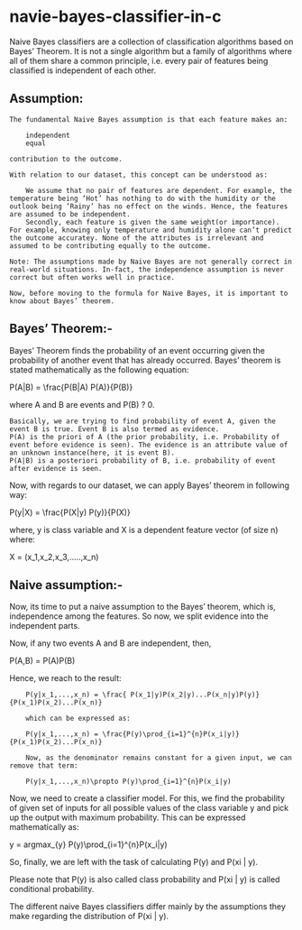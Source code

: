 # navie-bayes-classifier-in-c


Naive Bayes classifiers are a collection of classification algorithms based on Bayes’ Theorem. It is not a single algorithm but a family of algorithms where all of them share a common principle, i.e. every pair of features being classified is independent of each other.



Assumption:
---

    The fundamental Naive Bayes assumption is that each feature makes an:

        independent
        equal

    contribution to the outcome.

    With relation to our dataset, this concept can be understood as:

        We assume that no pair of features are dependent. For example, the temperature being ‘Hot’ has nothing to do with the humidity or the outlook being ‘Rainy’ has no effect on the winds. Hence, the features are assumed to be independent.
        Secondly, each feature is given the same weight(or importance). For example, knowing only temperature and humidity alone can’t predict the outcome accuratey. None of the attributes is irrelevant and assumed to be contributing equally to the outcome.

    Note: The assumptions made by Naive Bayes are not generally correct in real-world situations. In-fact, the independence assumption is never correct but often works well in practice.

    Now, before moving to the formula for Naive Bayes, it is important to know about Bayes’ theorem.
    
Bayes’ Theorem:-
--

Bayes’ Theorem finds the probability of an event occurring given the probability of another event that has already occurred. Bayes’ theorem is stated mathematically as the following equation:

P(A|B) = \frac{P(B|A) P(A)}{P(B)}

where A and B are events and P(B) ? 0.

    Basically, we are trying to find probability of event A, given the event B is true. Event B is also termed as evidence.
    P(A) is the priori of A (the prior probability, i.e. Probability of event before evidence is seen). The evidence is an attribute value of an unknown instance(here, it is event B).
    P(A|B) is a posteriori probability of B, i.e. probability of event after evidence is seen.

Now, with regards to our dataset, we can apply Bayes’ theorem in following way:

P(y|X) = \frac{P(X|y) P(y)}{P(X)}

where, y is class variable and X is a dependent feature vector (of size n) where:

X = (x_1,x_2,x_3,.....,x_n)

Naive assumption:-
--

Now, its time to put a naive assumption to the Bayes’ theorem, which is, independence among the features. So now, we split evidence into the independent parts.

Now, if any two events A and B are independent, then,

P(A,B) = P(A)P(B)

Hence, we reach to the result:

        P(y|x_1,...,x_n) = \frac{ P(x_1|y)P(x_2|y)...P(x_n|y)P(y)}{P(x_1)P(x_2)...P(x_n)}

        which can be expressed as:

        P(y|x_1,...,x_n) = \frac{P(y)\prod_{i=1}^{n}P(x_i|y)}{P(x_1)P(x_2)...P(x_n)}

        Now, as the denominator remains constant for a given input, we can remove that term:

        P(y|x_1,...,x_n)\propto P(y)\prod_{i=1}^{n}P(x_i|y)

Now, we need to create a classifier model. For this, we find the probability of given set of inputs for all possible values of the class variable y and pick up the output with maximum probability. This can be expressed mathematically as:

y = argmax_{y} P(y)\prod_{i=1}^{n}P(x_i|y)

So, finally, we are left with the task of calculating P(y) and P(xi | y).

Please note that P(y) is also called class probability and P(xi | y) is called conditional probability.

The different naive Bayes classifiers differ mainly by the assumptions they make regarding the distribution of P(xi | y).

